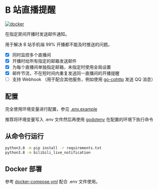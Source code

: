 # B 站直播提醒

[![docker](https://github.com/NateScarlet/bilibili-live-notification/workflows/docker/badge.svg)](https://github.com/NateScarlet/bilibili-live-notification/actions)

在指定房间开播时发送邮件通知。

用于解决 B 站手机端 99% 开播都不能及时推送的问题。

- [x] 同时监控多个直播间
- [x] 开播时给所有指定的邮箱发送邮件
- [x] 为每个直播间单独指定邮箱，未指定时使用全局设置
- [x] 邮件节流，不在短时间内重复发送同一直播间的开播提醒
- [ ] 支持 Webhook （用于配合其他服务，例如使用 [go-cqhttp](https://github.com/Mrs4s/go-cqhttp) 发送 QQ 消息）

## 配置

完全使用环境变量进行配置，参见 [.env.example](./.env.example)

推荐将环境变量写入 .env 文件然后再使用 [godotenv](https://github.com/joho/godotenv) 在配置的环境下执行命令

## 从命令行运行

```bash
python3.8 -m pip install -r requirements.txt
python3.8 -m bilibili_live_notification
```

## Docker 部署

参考 [docker-compose.yml](./deployments/docker-compose.yml) 配合 .env 文件使用。
